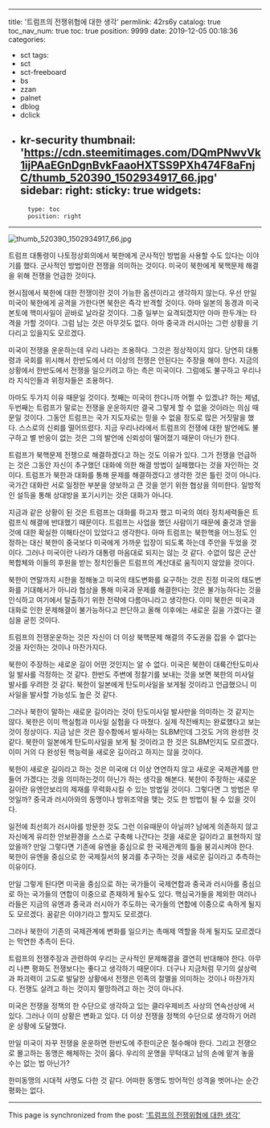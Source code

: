 
---
title: '트럼프의 전쟁위협에 대한 생각'
permlink: 42rs6y
catalog: true
toc_nav_num: true
toc: true
position: 9999
date: 2019-12-05 00:18:36
categories:
- sct
tags:
- sct
- sct-freeboard
- bs
- zzan
- palnet
- dblog
- dclick
- kr-security
thumbnail: 'https://cdn.steemitimages.com/DQmPNwvVk1ijPAaEGnDgnBvkFaaoHXTSS9PXh474F8aFnjC/thumb_520390_1502934917_66.jpg'
sidebar:
    right:
        sticky: true
widgets:
    -
        type: toc
        position: right
---


![thumb_520390_1502934917_66.jpg](https://cdn.steemitimages.com/DQmPNwvVk1ijPAaEGnDgnBvkFaaoHXTSS9PXh474F8aFnjC/thumb_520390_1502934917_66.jpg)

트럼프 대통령이 나토정상회의에서 북한에게 군사적인 방법을 사용할 수도 있다는 이야기를 했다. 군사적인 방법이란 전쟁을 의미하는 것이다. 미국이 북한에게 북핵문제 해결을 위해 전쟁을 언급한 것이다.

현시점에서 북한에 대한 전쟁이란 것이 가능한 옵션이라고 생각하지 않는다. 우선 만일 미국이 북한에게 공격을 가한다면 북한은 즉각 반격할 것이다. 아마 일본의 동경과 미국 본토에 핵미사일이 곧바로 날라갈 것이다. 그중 일부는 요격되겠지만 아마 한두개는 타격을 가할 것이다. 그럼 남는 것은 아무것도 없다. 아마 중국과 러시아는 그런 상황을 기다리고 있을지도 모르겠다.

미국이 전쟁을 운운하는데 우리 나라는 조용하다. 그것은 정상적이지 않다. 당연히 대통령과 국회를 위시해서 한반도에서 더 이상의 전쟁은 안된다는 주장을 해야 한다. 지금의 상황에서 한반도에서 전쟁을 일으키려고 하는 측은 미국이다. 그럼에도 불구하고 우리나라 지식인들과 위정자들은 조용하다.

아마도 두가지 이유 때문일 것이다. 첫째는 미국이 한다니까 어쩔 수 있겠냐? 하는 체념, 두번째는 트럼프가 말로는 전쟁을 운운하지만 결국 그렇게 할 수 없을 것이라는 의심 때문일 것이다. 그동안 트럼프는 국가 지도자로는 믿을 수 없을 정도로 많은 거짓말을 했다. 스스로의 신뢰를 떨어뜨렸다. 지금 우리나라에서 트럼프의 전쟁에 대한 발언에도 불구하고 별 반응이 없는 것은 그의 발언에 신뢰성이 떨어졌기 때문이 아닌가 한다.

트럼프가 북핵문제 전쟁으로 해결하겠다고 하는 것도 이유가 있다. 그가 전쟁을 언급하는 것은 그동안 자신이 추구했던 대화에 의한 해결 방법이 실패했다는 것을 자인하는 것이다. 트럼프가 북한과 대화를 통해 문제를 해결하겠다고 생각한 것은 틀린 것이 아니다. 국가간 대화란 서로 일정한 부분을 양보하고 큰 것을 얻기 위한 협상을 의미한다. 일방적인 설득을 통해 상대방을 포기시키는 것은 대화가 아니다.

지금과 같은 상황이 된 것은 트럼프는 대화를 하고자 했고 미국의 여타 정치세력들은 트럼프식 해결에 반대했기 때문이다. 트럼프는 사업을 했던 사람이기 때문에 줄것과 얻을 것에 대한 확실한 이해타산이 있었다고 생각한다. 아마 트럼프는 북한핵을 어느정도 인정하는 대신 북한이 중국보다 미국에게 가까운 입장이 되도록 하는데 주안을 두었을 것이다. 그러나 미국이란 나라가 대통령 마음대로 되지는 않는 것 같다. 수없이 많은 군산복합체와 이들의 후원을 받는 정치인들은 트럼프의 계산대로 움직이지 않았을 것이다.

북한이 연말까지 시한을 정해놓고 미국의 태도변화를 요구하는 것은 진정 미국의 태도변화를 기대해서가 아니라 협상을 통해 미국과 문제를 해결한다는 것은 불가능하다는 것을 인식하고 여기에서 탈출하기 위한 전략에 다름아니라고 생각한다. 이미 북한은 미국과 대화로 인한 문제해결이 불가능하다고 판단하고 올해 이후에는 새로운 길을 가겠다는 결심을 굳힌 것이다.

트럼프의 전쟁운운하는 것은 자신이 더 이상 북핵문제 해결의 주도권을 잡을 수 없다는 것을 자인하는 것이나 마찬가지다.

북한이 주장하는 새로운 길이 어떤 것인지는 알 수 없다. 미국은 북한이 대륙간탄도미사일 발사를 걱정하는 것 같다. 한반도 주변에 정찰기를 보내는 것을 보면 북한의 미사일 발사를 우려한 것 같다. 북한이 일본에게 탄도미사일을 보게될 것이라고 언급했으니 미사일을 발사할 가능성도 높은 것 같다.

그러나 북한이 말하는 새로운 길이라는 것이 탄도미사일 발사만을 의미하는 것 같지는 않다. 북한은 이미 핵실험과 미사일 실험을 다 마쳤다. 실제 작전배치는 완료했다고 보는 것이 정상이다. 지금 남은 것은 잠수함에서 발사하는 SLBM인데 그것도 거의 완성한 것 같다. 북한이 일본에게 탄도미사일을 보게 될 것이라고 한 것은 SLBM인지도 모르겠다. 이미 거의 다 완성된 핵능력을 새로운 길이라고 하지는 않을 것이다.

북한이 새로운 길이라고 하는 것은 미국에 더 이상 연연하지 않고 새로운 국제관계를 만들어 가겠다는 것을 의미하는것이 아닌가 하는 생각을 해본다. 북한이 주장하는 새로운 길이란 유엔안보리의 제재를 무력화시킬 수 있는 방법일 것이다. 그렇다면 그 방법은 무엇일까? 중국과 러시아와의 동맹이나 방위조약을 맺는 것도 한 방법이 될 수 있을 것이다.

일전에 최선희가 러시아를 방문한 것도 그런 이유때문이 아닐까? 남에게 의존하지 않고 자신에게 유리한 안보환경을 스스로 구축해 나간다는 것을 새로운 길이라고 표현하지 않았을까? 만일 그렇다면 기존에 유엔을 중심으로 한 국제관계의 틀을 붕괴시켜야 한다. 북한이 유엔을 중심으로 한 국제질서의 붕괴를 추구하는 것을 새로운 길이라고 추측하는 이유이다.

만일 그렇게 된다면 미국을 중심으로 하는 국가들이 국제연합과 중국과 러시아를 중심으로 하는 국가들의 연합이 이중으로 존재하게 될수도 있다. 핵심국가들을 제외한 여러나라들은 지금의 유엔과 중국과 러시아가 주도하는 국가들의 연합에 이중으로 속하게 될지도 모르겠다. 꿈같은 이야기라고 할지도 모르겠다.

그러나 북한이 기존의 국제관계에 변화를 일으키는 촉매제 역할을 하게 될지도 모르겠다는 막연한 추측이 든다.

트럼프의 전쟁주장과 관련하여 우리는 군사적인 문제해결을 결연히 반대해야 한다. 아무리 나쁜 평화도 전쟁보다는 좋다고 생각하기 때문이다. 더구나 지금처럼 무기의 살상력과 파괴력이 고도로 발달한 상황에서 전쟁은 민족의 절멸을 의미하는 것이나 마찬가지다. 전쟁도 살려고 하는 것이지 멸망하려고 하는 것이 아니다.

미국은 전쟁을 정책의 한 수단으로 생각하고 있는 클라우제비츠 사상의 연속선상에 서 있다. 그러나 이미 상황은 변화고 있다. 더 이상 전쟁을 정책의 수단으로 생각하기 어려운 상황에 도달했다.

만일 미국이 자꾸 전쟁을 운운하면 한반도에 주한미군은 철수해야 한다. 그리고 전쟁으로 몰고하는 동맹은 해체하는 것이 옳다. 우리의 운명을 무턱대고 남의 손에 맡겨 놓을 수는 없는 법 아닌가?

 한미동맹의 시대적 사명도 다한 것 같다. 어떠한 동맹도 방어적인 성격을 벗어나는 순간 평화는 없다.

- - -

This page is synchronized from the post: ['트럼프의 전쟁위협에 대한 생각'](https://steemit.com/@oldstone/42rs6y)
